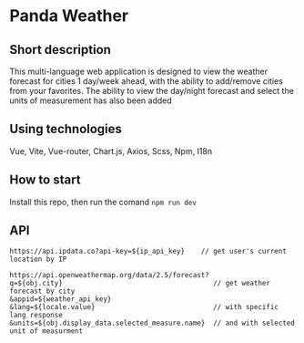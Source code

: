# Panda Weather

## Short description
This multi-language web application is designed to view the weather forecast for cities 1 day/week ahead, with the ability to add/remove cities from your favorites. The ability to view the day/night forecast and select the units of measurement has also been added

## Using technologies
Vue, Vite, Vue-router, Chart.js, Axios, Scss, Npm, I18n

## How to start
Install this repo, then run the comand `npm run dev`  

## API
```
https://api.ipdata.co?api-key=${ip_api_key}    // get user's current location by IP
```

```
https://api.openweathermap.org/data/2.5/forecast?
q=${obj.city}                                     // get weather forecast by city
&appid=${weather_api_key}
&lang=${locale.value}                             // with specific lang response
&units=${obj.display_data.selected_measure.name}  // and with selected unit of measurment  
```
